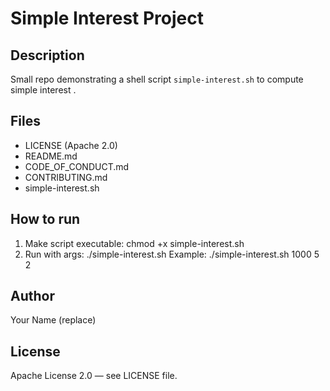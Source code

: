 # Simple Interest Project

## Description
Small repo demonstrating a shell script `simple-interest.sh` to compute simple interest .

## Files
- LICENSE (Apache 2.0)
- README.md
- CODE_OF_CONDUCT.md
- CONTRIBUTING.md
- simple-interest.sh

## How to run
1. Make script executable:
   chmod +x simple-interest.sh
2. Run with args: ./simple-interest.sh <principal> <rate> <time>
Example:
   ./simple-interest.sh 1000 5 2

## Author
Your Name (replace)

## License
Apache License 2.0 — see LICENSE file.
